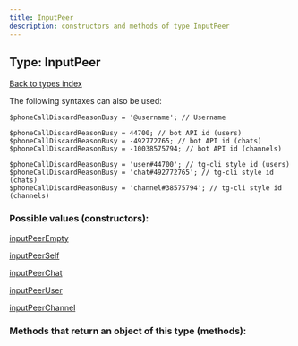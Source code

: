 ```yaml
---
title: InputPeer
description: constructors and methods of type InputPeer
---
```

## Type: InputPeer  
[Back to types index](index.md)



The following syntaxes can also be used:

```
$phoneCallDiscardReasonBusy = '@username'; // Username

$phoneCallDiscardReasonBusy = 44700; // bot API id (users)
$phoneCallDiscardReasonBusy = -492772765; // bot API id (chats)
$phoneCallDiscardReasonBusy = -10038575794; // bot API id (channels)

$phoneCallDiscardReasonBusy = 'user#44700'; // tg-cli style id (users)
$phoneCallDiscardReasonBusy = 'chat#492772765'; // tg-cli style id (chats)
$phoneCallDiscardReasonBusy = 'channel#38575794'; // tg-cli style id (channels)
```


### Possible values (constructors):

[inputPeerEmpty](../constructors/inputPeerEmpty.md)  

[inputPeerSelf](../constructors/inputPeerSelf.md)  

[inputPeerChat](../constructors/inputPeerChat.md)  

[inputPeerUser](../constructors/inputPeerUser.md)  

[inputPeerChannel](../constructors/inputPeerChannel.md)  



### Methods that return an object of this type (methods):



